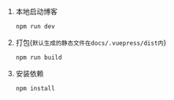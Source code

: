 1. 本地启动博客

   ```sh
   npm run dev
   ```

2. 打包(`默认生成的静态文件在docs/.vuepress/dist内`)

   ```sh
   npm run build
   ```

3. 安装依赖

   ```sh
   npm install
   ```



